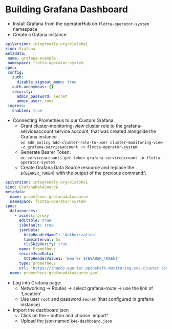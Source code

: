 # Building Grafana Dashboard

-  Install Grafana from the operatorHub on `flotta-operator-system` namespace
-  Create a Gafana instance
 ```yaml
apiVersion: integreatly.org/v1alpha1
kind: Grafana
metadata:
  name: grafana-example
  namespace: flotta-operator-system
spec:
  config:
    auth:
      disable_signout_menu: true
    auth.anonymous: {}
    security:
      admin_password: secret
      admin_user: root
  ingress:
    enabled: true
 ``` 
-  Connecting Prometheus to our Custom Grafana
    -  Grant cluster-monitoring-view cluster role to the  grafana-serviceaccount service account, that was created alongside the Grafana instance\
       `oc adm policy add-cluster-role-to-user cluster-monitoring-view -z grafana-serviceaccount -n flotta-operator-system`
    -  Generate Bearer Token:\
       `oc serviceaccounts get-token grafana-serviceaccount -n flotta-operator-system`
    -  Create Grafana Data Source resource and replace the `${BEARER_TOKEN}` with the output of the previous command:\
```yaml
apiVersion: integreatly.org/v1alpha1
kind: GrafanaDataSource
metadata:
  name: prometheus-grafanadatasource
  namespace: flotta-operator-system
spec:
  datasources:
    - access: proxy
      editable: true
      isDefault: true
      jsonData:
        httpHeaderName1: 'Authorization'
        timeInterval: 5s
        tlsSkipVerify: true
      name: Prometheus
      secureJsonData:
        httpHeaderValue1: 'Bearer ${BEARER_TOKEN}'
      type: prometheus
      url: 'https://thanos-querier.openshift-monitoring.svc.cluster.local:9091'
  name: prometheus-grafanadatasource.yaml
```    
-  Log into Grafana page:
    -  Networking -> Routes -> select grafana-route -> use the link of 'Location'
    -  Use user `root` and password `secret` (that configured in grafana instance)
-  Import the dashboard json
    -  Click on the `+` button and choose `import"
    -  Upload the json named `k4e-dashboard.json`
 